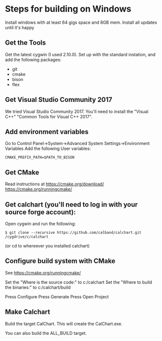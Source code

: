 # Steps for building on Windows

Install windows with at least 64 gigs space and 8GB mem.
Install all updates until it's happy

## Get the Tools

Get the latest cygwin (I used 2.10.0).  Set up with the standard instation, and add the following
packages:

* git
* cmake
* bison
* flex

## Get Visual Studio Community 2017
We tried Visual Studio Community 2017.
You'll need to install the "Visual C++" "Common Tools for Visual C++ 2017".


## Add environment variables
Go to Control Panel->System->Advanced System Settings->Environment Variables
Add the following User variables:

	CMAKE_PREFIX_PATH=$PATH_TO_BISON

## Get CMake
Read instructions at 
https://cmake.org/download/
https://cmake.org/runningcmake/


## Get calchart (you'll need to log in with your source forge account):
Open cygwin and run the following:

	$ git clone --recursive https://github.com/calband/calchart.git /cygdrive/c/calchart

(or cd to whereever you installed calchart)

## Configure build system with CMake
See
https://cmake.org/runningcmake/

Set the "Where is the source code:" to c:/calchart
Set the "Where to build the binaries:" to c:/calchart/build

Press Configure
Press Generate
Press Open Project

## Make Calchart
Build the target CalChart.  This will create the CalChart.exe.

You can also build the ALL_BUILD target.


